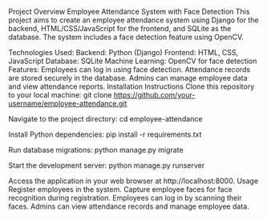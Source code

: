 

Project Overview
Employee Attendance System with Face Detection
This project aims to create an employee attendance system using Django for the backend, HTML/CSS/JavaScript for the frontend, and SQLite as the database. The system includes a face detection feature using OpenCV.

Technologies Used:
Backend: Python (Django)
Frontend: HTML, CSS, JavaScript
Database: SQLite
Machine Learning: OpenCV for face detection
Features:
Employees can log in using face detection.
Attendance records are stored securely in the database.
Admins can manage employee data and view attendance reports.
Installation Instructions
Clone this repository to your local machine:
git clone https://github.com/your-username/employee-attendance.git

Navigate to the project directory:
cd employee-attendance

Install Python dependencies:
pip install -r requirements.txt

Run database migrations:
python manage.py migrate

Start the development server:
python manage.py runserver

Access the application in your web browser at http://localhost:8000.
Usage
Register employees in the system.
Capture employee faces for face recognition during registration.
Employees can log in by scanning their faces.
Admins can view attendance records and manage employee data.

